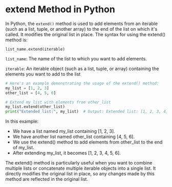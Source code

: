 # extend Method in Python

In Python, the `extend()` method is used to add elements from an iterable (such as a list, tuple, or another array) to the end of the list on which it's called. It modifies the original list in place. The syntax for using the extend() method is:

```
list_name.extend(iterable)
```

`list_name`: The name of the list to which you want to add elements.

`iterable`: An iterable object (such as a list, tuple, or array) containing the elements you want to add to the list

```python
# Here's an example demonstrating the usage of the extend() method:
my_list = [1, 2, 3]
other_list = [4, 5, 6]

# Extend my_list with elements from other_list
my_list.extend(other_list)
print("Extended list:", my_list)  # Output: Extended list: [1, 2, 3, 4, 5, 6]
```

In this example:

- We have a list named my_list containing [1, 2, 3].
- We have another list named other_list containing [4, 5, 6].
- We use the extend() method to add elements from other_list to the end of my_list.
- After extending my_list, it becomes [1, 2, 3, 4, 5, 6].

The extend() method is particularly useful when you want to combine multiple lists or concatenate multiple iterable objects into a single list. It directly modifies the original list in place, so any changes made by this method are reflected in the original list.